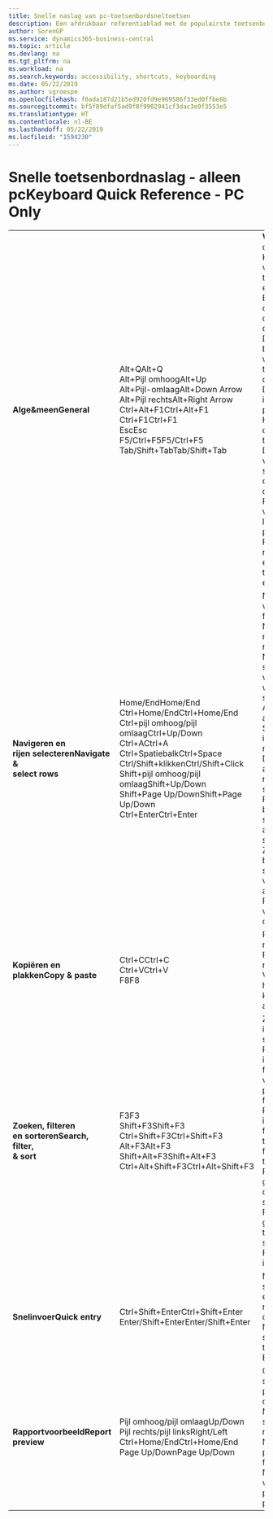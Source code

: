 ```yaml
---
title: Snelle naslag van pc-toetsenbordsneltoetsen
description: Een afdrukbaar referentieblad met de populairste toetsenbordsneltoetsen voor pc-gebruikers.
author: SorenGP
ms.service: dynamics365-business-central
ms.topic: article
ms.devlang: na
ms.tgt_pltfrm: na
ms.workload: na
ms.search.keywords: accessibility, shortcuts, keyboarding
ms.date: 05/22/2019
ms.author: sgroespe
ms.openlocfilehash: f0ada187d21b5ed920fd9e969586f33ed0ffbe8b
ms.sourcegitcommit: bf5f89dfaf5ad9f8f9902941cf3dac3e9f3553e5
ms.translationtype: HT
ms.contentlocale: nl-BE
ms.lasthandoff: 05/22/2019
ms.locfileid: "1594230"
---
```

# <a name="keyboard-quick-reference---pc-only"></a><span data-ttu-id="58734-103">Snelle toetsenbordnaslag - alleen pc</span><span class="sxs-lookup"><span data-stu-id="58734-103">Keyboard Quick Reference - PC Only</span></span>

||||  
|----------------|-----------|----------------|
|<span data-ttu-id="58734-104">**Alge&meen**</span><span class="sxs-lookup"><span data-stu-id="58734-104">**General**</span></span>|<span data-ttu-id="58734-105">Alt+Q</span><span class="sxs-lookup"><span data-stu-id="58734-105">Alt+Q</span></span><br /><span data-ttu-id="58734-106">Alt+Pijl omhoog</span><span class="sxs-lookup"><span data-stu-id="58734-106">Alt+Up</span></span><br /><span data-ttu-id="58734-107">Alt+Pijl-omlaag</span><span class="sxs-lookup"><span data-stu-id="58734-107">Alt+Down Arrow</span></span><br /><span data-ttu-id="58734-108">Alt+Pijl rechts</span><span class="sxs-lookup"><span data-stu-id="58734-108">Alt+Right Arrow</span></span><br /><span data-ttu-id="58734-109">Ctrl+Alt+F1</span><span class="sxs-lookup"><span data-stu-id="58734-109">Ctrl+Alt+F1</span></span><br /><span data-ttu-id="58734-110">Ctrl+F1</span><span class="sxs-lookup"><span data-stu-id="58734-110">Ctrl+F1</span></span><br /><span data-ttu-id="58734-111">Esc</span><span class="sxs-lookup"><span data-stu-id="58734-111">Esc</span></span><br /><span data-ttu-id="58734-112">F5/Ctrl+F5</span><span class="sxs-lookup"><span data-stu-id="58734-112">F5/Ctrl+F5</span></span><br /><span data-ttu-id="58734-113">Tab/Shift+Tab</span><span class="sxs-lookup"><span data-stu-id="58734-113">Tab/Shift+Tab</span></span><br />|<span data-ttu-id="58734-114">**Vertel me** openen</span><span class="sxs-lookup"><span data-stu-id="58734-114">Open **Tell me**</span></span><br /><span data-ttu-id="58734-115">Knopinfo openen of validatiefout</span><span class="sxs-lookup"><span data-stu-id="58734-115">Open tooltip or validation error</span></span><br /><span data-ttu-id="58734-116">Een vervolgkeuzelijst of opzoekactie openen</span><span class="sxs-lookup"><span data-stu-id="58734-116">Open a drop-down or look up</span></span><br /><span data-ttu-id="58734-117">De transacties voor de berekende waarde weergeven</span><span class="sxs-lookup"><span data-stu-id="58734-117">See the transactions for calculated value</span></span><br /><span data-ttu-id="58734-118">De pagina inspecteren</span><span class="sxs-lookup"><span data-stu-id="58734-118">Inspect the page</span></span><br /><span data-ttu-id="58734-119">Help voor de pagina openen</span><span class="sxs-lookup"><span data-stu-id="58734-119">Open help for the page</span></span><br /><span data-ttu-id="58734-120">De huidige pagina of vervolgkeuzelijst sluiten.</span><span class="sxs-lookup"><span data-stu-id="58734-120">Close the current page or drop-down</span></span><br /><span data-ttu-id="58734-121">Pagina vernieuwen/opnieuw laden</span><span class="sxs-lookup"><span data-stu-id="58734-121">Refresh/reload page</span></span><br /><span data-ttu-id="58734-122">Focus verplaatsen naar volgende/vorige element</span><span class="sxs-lookup"><span data-stu-id="58734-122">Move focus to the next/previous element</span></span>|
|<span data-ttu-id="58734-123">**Navigeren en<br />rijen selecteren**</span><span class="sxs-lookup"><span data-stu-id="58734-123">**Navigate &<br />select rows**</span></span>| <span data-ttu-id="58734-124">Home/End</span><span class="sxs-lookup"><span data-stu-id="58734-124">Home/End</span></span><br /><span data-ttu-id="58734-125">Ctrl+Home/End</span><span class="sxs-lookup"><span data-stu-id="58734-125">Ctrl+Home/End</span></span> <br /><span data-ttu-id="58734-126">Ctrl+pijl omhoog/pijl omlaag</span><span class="sxs-lookup"><span data-stu-id="58734-126">Ctrl+Up/Down</span></span><br /><span data-ttu-id="58734-127">Ctrl+A</span><span class="sxs-lookup"><span data-stu-id="58734-127">Ctrl+A</span></span> <br /><span data-ttu-id="58734-128">Ctrl+Spatiebalk</span><span class="sxs-lookup"><span data-stu-id="58734-128">Ctrl+Space</span></span><br /><span data-ttu-id="58734-129">Ctrl/Shift+klikken</span><span class="sxs-lookup"><span data-stu-id="58734-129">Ctrl/Shift+Click</span></span><br /><span data-ttu-id="58734-130">Shift+pijl omhoog/pijl omlaag</span><span class="sxs-lookup"><span data-stu-id="58734-130">Shift+Up/Down</span></span><br /><span data-ttu-id="58734-131">Shift+Page Up/Down</span><span class="sxs-lookup"><span data-stu-id="58734-131">Shift+Page Up/Down</span></span><br /><span data-ttu-id="58734-132">Ctrl+Enter</span><span class="sxs-lookup"><span data-stu-id="58734-132">Ctrl+Enter</span></span>| <span data-ttu-id="58734-133">Naar het eerste/laatste veld gaan</span><span class="sxs-lookup"><span data-stu-id="58734-133">Go to first/last field</span></span><br /><span data-ttu-id="58734-134">Naar de eerste/laatste rij gaan</span><span class="sxs-lookup"><span data-stu-id="58734-134">Go to first/last row</span></span><br /><span data-ttu-id="58734-135">Navigeren zonder de selectie te verliezen</span><span class="sxs-lookup"><span data-stu-id="58734-135">Navigate without losing selection</span></span><br /><span data-ttu-id="58734-136">Alles selecteren</span><span class="sxs-lookup"><span data-stu-id="58734-136">Select all</span></span><br /><span data-ttu-id="58734-137">Selectie in-/uitschakelen</span><span class="sxs-lookup"><span data-stu-id="58734-137">Toggle row selection</span></span><br /> <span data-ttu-id="58734-138">De rij(en) toevoegen aan de selectie</span><span class="sxs-lookup"><span data-stu-id="58734-138">Add the row/rows to the selection</span></span><br /><span data-ttu-id="58734-139">Rij toevoegen boven/onder selectie</span><span class="sxs-lookup"><span data-stu-id="58734-139">Add row above/below to selection</span></span><br /><span data-ttu-id="58734-140">Zichtbare rijen boven/onder selecteren</span><span class="sxs-lookup"><span data-stu-id="58734-140">Select visible rows above/below</span></span> <br /><span data-ttu-id="58734-141">Focus uit de lijst verplaatsen</span><span class="sxs-lookup"><span data-stu-id="58734-141">Focus out of the list</span></span>|
|<span data-ttu-id="58734-142">**Kopiëren en plakken**</span><span class="sxs-lookup"><span data-stu-id="58734-142">**Copy & paste**</span></span>|<span data-ttu-id="58734-143">Ctrl+C</span><span class="sxs-lookup"><span data-stu-id="58734-143">Ctrl+C</span></span><br /><span data-ttu-id="58734-144">Ctrl+V</span><span class="sxs-lookup"><span data-stu-id="58734-144">Ctrl+V</span></span><br /><span data-ttu-id="58734-145">F8</span><span class="sxs-lookup"><span data-stu-id="58734-145">F8</span></span>|<span data-ttu-id="58734-146">Rijen kopiëren</span><span class="sxs-lookup"><span data-stu-id="58734-146">Copy rows</span></span><br /><span data-ttu-id="58734-147">Rijen plakken</span><span class="sxs-lookup"><span data-stu-id="58734-147">Paste rows</span></span><br /><span data-ttu-id="58734-148">Veld erboven naar huidige rij kopiëren</span><span class="sxs-lookup"><span data-stu-id="58734-148">Copy field above into current row</span></span>|
|<span data-ttu-id="58734-149">**Zoeken, filteren <br />en sorteren**</span><span class="sxs-lookup"><span data-stu-id="58734-149">**Search, filter, <br />& sort**</span></span>|<span data-ttu-id="58734-150">F3</span><span class="sxs-lookup"><span data-stu-id="58734-150">F3</span></span><br /><span data-ttu-id="58734-151">Shift+F3</span><span class="sxs-lookup"><span data-stu-id="58734-151">Shift+F3</span></span><br /><span data-ttu-id="58734-152">Ctrl+Shift+F3</span><span class="sxs-lookup"><span data-stu-id="58734-152">Ctrl+Shift+F3</span></span><br /><span data-ttu-id="58734-153">Alt+F3</span><span class="sxs-lookup"><span data-stu-id="58734-153">Alt+F3</span></span><br /><span data-ttu-id="58734-154">Shift+Alt+F3</span><span class="sxs-lookup"><span data-stu-id="58734-154">Shift+Alt+F3</span></span><br /><span data-ttu-id="58734-155">Ctrl+Alt+Shift+F3</span><span class="sxs-lookup"><span data-stu-id="58734-155">Ctrl+Alt+Shift+F3</span></span>|<span data-ttu-id="58734-156">Zoeken in-/uitschakelen</span><span class="sxs-lookup"><span data-stu-id="58734-156">Toggle search</span></span><br /><span data-ttu-id="58734-157">Filterdeelvenster in-/uitschakelen; focus op veldfilters</span><span class="sxs-lookup"><span data-stu-id="58734-157">Toggle filter pane; focus on field filters</span></span><br /><span data-ttu-id="58734-158">Filterdeelvenster in-/uitschakelen; focus op totalenfilters</span><span class="sxs-lookup"><span data-stu-id="58734-158">Toggle filter pane; focus on totals filters</span></span><br /><span data-ttu-id="58734-159">Filteren op geselecteerde celwaarde</span><span class="sxs-lookup"><span data-stu-id="58734-159">Filter on selected cell value</span></span><br /><span data-ttu-id="58734-160">Filter op een geselecteerd veld toevoegen</span><span class="sxs-lookup"><span data-stu-id="58734-160">Add filter on selected field</span></span><br /><span data-ttu-id="58734-161">Filters opnieuw instellen</span><span class="sxs-lookup"><span data-stu-id="58734-161">Reset filters</span></span>|
|<span data-ttu-id="58734-162">**Snelinvoer**</span><span class="sxs-lookup"><span data-stu-id="58734-162">**Quick entry**</span></span>|<span data-ttu-id="58734-163">Ctrl+Shift+Enter</span><span class="sxs-lookup"><span data-stu-id="58734-163">Ctrl+Shift+Enter</span></span><br /><span data-ttu-id="58734-164">Enter/Shift+Enter</span><span class="sxs-lookup"><span data-stu-id="58734-164">Enter/Shift+Enter</span></span>|<span data-ttu-id="58734-165">Naar volgende snelinvoerveld buiten een lijst gaan</span><span class="sxs-lookup"><span data-stu-id="58734-165">Go to next Quick Entry field outside a list</span></span><br /><span data-ttu-id="58734-166">Naar volgende/vorige snelinvoerveld gaan</span><span class="sxs-lookup"><span data-stu-id="58734-166">Go to next/previous Quick Entry field</span></span>|
|<span data-ttu-id="58734-167">**Rapportvoorbeeld**</span><span class="sxs-lookup"><span data-stu-id="58734-167">**Report preview**</span></span>|<span data-ttu-id="58734-168">Pijl omhoog/pijl omlaag</span><span class="sxs-lookup"><span data-stu-id="58734-168">Up/Down</span></span><br /><span data-ttu-id="58734-169">Pijl rechts/pijl links</span><span class="sxs-lookup"><span data-stu-id="58734-169">Right/Left</span></span><br /><span data-ttu-id="58734-170">Ctrl+Home/End</span><span class="sxs-lookup"><span data-stu-id="58734-170">Ctrl+Home/End</span></span><br /><span data-ttu-id="58734-171">Page Up/Down</span><span class="sxs-lookup"><span data-stu-id="58734-171">Page Up/Down</span></span>|<span data-ttu-id="58734-172">Omlaag en omlaag schuiven op de pagina</span><span class="sxs-lookup"><span data-stu-id="58734-172">Scroll up and down the page</span></span><br /><span data-ttu-id="58734-173">Naar rechts/links schuiven</span><span class="sxs-lookup"><span data-stu-id="58734-173">Scroll to the right/left</span></span> <br /><span data-ttu-id="58734-174">Naar de eerste/laatste pagina gaan</span><span class="sxs-lookup"><span data-stu-id="58734-174">Go to the first/last page</span></span><br /><span data-ttu-id="58734-175">Naar de vorige/volgende pagina gaan</span><span class="sxs-lookup"><span data-stu-id="58734-175">Go to the previous/next page</span></span>|
